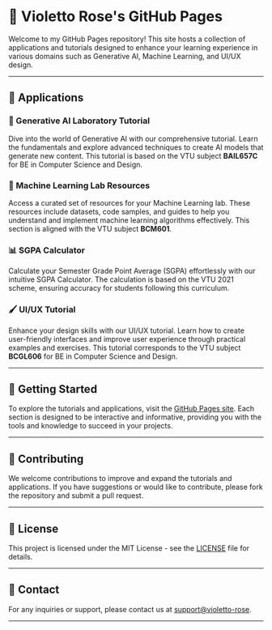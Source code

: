 # 🌹 Violetto Rose's GitHub Pages

Welcome to my GitHub Pages repository! This site hosts a collection of applications and tutorials designed to enhance your learning experience in various domains such as Generative AI, Machine Learning, and UI/UX design.

---

## 🌟 Applications

### 🎨 Generative AI Laboratory Tutorial

Dive into the world of Generative AI with our comprehensive tutorial. Learn the fundamentals and explore advanced techniques to create AI models that generate new content. This tutorial is based on the VTU subject **BAIL657C** for BE in Computer Science and Design.

### 🤖 Machine Learning Lab Resources

Access a curated set of resources for your Machine Learning lab. These resources include datasets, code samples, and guides to help you understand and implement machine learning algorithms effectively. This section is aligned with the VTU subject **BCM601**.

### 📊 SGPA Calculator

Calculate your Semester Grade Point Average (SGPA) effortlessly with our intuitive SGPA Calculator. The calculation is based on the VTU 2021 scheme, ensuring accuracy for students following this curriculum.

### 🖌️ UI/UX Tutorial

Enhance your design skills with our UI/UX tutorial. Learn how to create user-friendly interfaces and improve user experience through practical examples and exercises. This tutorial corresponds to the VTU subject **BCGL606** for BE in Computer Science and Design.

---

## 🚀 Getting Started

To explore the tutorials and applications, visit the [GitHub Pages site](https://violetto-rose.github.io). Each section is designed to be interactive and informative, providing you with the tools and knowledge to succeed in your projects.

---

## 🤝 Contributing

We welcome contributions to improve and expand the tutorials and applications. If you have suggestions or would like to contribute, please fork the repository and submit a pull request.

---

## 📜 License

This project is licensed under the MIT License - see the [LICENSE](LICENSE) file for details.

---

## 📧 Contact

For any inquiries or support, please contact us at [support@violetto-rose](mailto:manjumadhav.va@gmail.com).

---